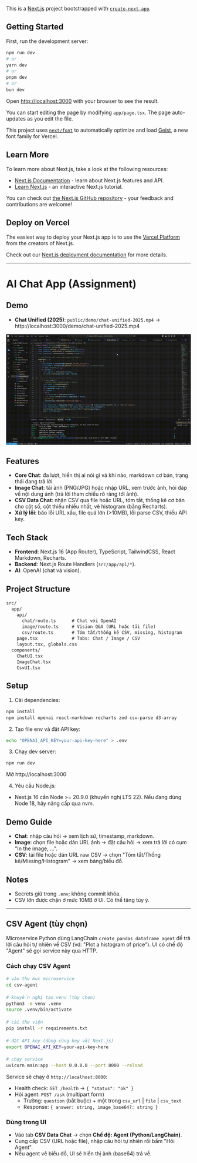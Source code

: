 This is a [Next.js](https://nextjs.org) project bootstrapped with [`create-next-app`](https://nextjs.org/docs/app/api-reference/cli/create-next-app).

## Getting Started

First, run the development server:

```bash
npm run dev
# or
yarn dev
# or
pnpm dev
# or
bun dev
```

Open [http://localhost:3000](http://localhost:3000) with your browser to see the result.

You can start editing the page by modifying `app/page.tsx`. The page auto-updates as you edit the file.

This project uses [`next/font`](https://nextjs.org/docs/app/building-your-application/optimizing/fonts) to automatically optimize and load [Geist](https://vercel.com/font), a new font family for Vercel.

## Learn More

To learn more about Next.js, take a look at the following resources:

- [Next.js Documentation](https://nextjs.org/docs) - learn about Next.js features and API.
- [Learn Next.js](https://nextjs.org/learn) - an interactive Next.js tutorial.

You can check out [the Next.js GitHub repository](https://github.com/vercel/next.js) - your feedback and contributions are welcome!

## Deploy on Vercel

The easiest way to deploy your Next.js app is to use the [Vercel Platform](https://vercel.com/new?utm_medium=default-template&filter=next.js&utm_source=create-next-app&utm_campaign=create-next-app-readme) from the creators of Next.js.

Check out our [Next.js deployment documentation](https://nextjs.org/docs/app/building-your-application/deploying) for more details.

---

# AI Chat App (Assignment)

## Demo

- **Chat Unified (2025)**: `public/demo/chat-unified-2025.mp4` → http://localhost:3000/demo/chat-unified-2025.mp4

[![Watch the demo](public/demo/chat-unified-2025.gif)](https://raw.githubusercontent.com/vo-hoang-kh4ng/chatbot-ii/main/public/demo/chat-unified-2025.mp4)


## Features

- **Core Chat**: đa lượt, hiển thị ai nói gì và khi nào, markdown cơ bản, trạng thái đang trả lời.
- **Image Chat**: tải ảnh (PNG/JPG) hoặc nhập URL, xem trước ảnh, hỏi đáp về nội dung ảnh (trả lời tham chiếu rõ ràng tới ảnh).
- **CSV Data Chat**: nhận CSV qua file hoặc URL, tóm tắt, thống kê cơ bản cho cột số, cột thiếu nhiều nhất, vẽ histogram (bằng Recharts).
- **Xử lý lỗi**: báo lỗi URL xấu, file quá lớn (>10MB), lỗi parse CSV, thiếu API key.

## Tech Stack

- **Frontend**: Next.js 16 (App Router), TypeScript, TailwindCSS, React Markdown, Recharts.
- **Backend**: Next.js Route Handlers (`src/app/api/*`).
- **AI**: OpenAI (chat và vision).

## Project Structure

```
src/
  app/
    api/
      chat/route.ts      # Chat với OpenAI
      image/route.ts     # Vision Q&A (URL hoặc tải file)
      csv/route.ts       # Tóm tắt/thống kê CSV, missing, histogram
    page.tsx             # Tabs: Chat / Image / CSV
    layout.tsx, globals.css
  components/
    ChatUI.tsx
    ImageChat.tsx
    CsvUI.tsx
```

## Setup

1. Cài dependencies:
```bash
npm install
npm install openai react-markdown recharts zod csv-parse d3-array
```

2. Tạo file env và đặt API key:
```bash
echo "OPENAI_API_KEY=your-api-key-here" > .env
```

3. Chạy dev server:
```bash
npm run dev
```
Mở http://localhost:3000

4. Yêu cầu Node.js:
- Next.js 16 cần Node >= 20.9.0 (khuyến nghị LTS 22). Nếu đang dùng Node 18, hãy nâng cấp qua nvm.

## Demo Guide

- **Chat**: nhập câu hỏi → xem lịch sử, timestamp, markdown.
- **Image**: chọn file hoặc dán URL ảnh → đặt câu hỏi → xem trả lời có cụm "In the image, ...".
- **CSV**: tải file hoặc dán URL raw CSV → chọn "Tóm tắt/Thống kê/Missing/Histogram" → xem bảng/biểu đồ.

## Notes

- Secrets giữ trong `.env`; không commit khóa.
- CSV lớn được chặn ở mức 10MB ở UI. Có thể tăng tùy ý.

---

## CSV Agent (tùy chọn)

Microservice Python dùng LangChain `create_pandas_dataframe_agent` để trả lời câu hỏi tự nhiên về CSV (vd: "Plot a histogram of price"). UI có chế độ "Agent" sẽ gọi service này qua HTTP.

### Cách chạy CSV Agent

```bash
# vào thư mục microservice
cd csv-agent

# khuyến nghị tạo venv (tùy chọn)
python3 -m venv .venv
source .venv/bin/activate

# cài thư viện
pip install -r requirements.txt

# đặt API key (dùng cùng key với Next.js)
export OPENAI_API_KEY=your-api-key-here

# chạy service
uvicorn main:app --host 0.0.0.0 --port 8000 --reload
```

Service sẽ chạy ở `http://localhost:8000`:

- Health check: `GET /health` → `{ "status": "ok" }`
- Hỏi agent: `POST /ask` (multipart form)
  - Trường: `question` (bắt buộc) + một trong `csv_url` | `file` | `csv_text`
  - Response: `{ answer: string, image_base64?: string }`

### Dùng trong UI

- Vào tab **CSV Data Chat** → chọn **Chế độ: Agent (Python/LangChain)**.
- Cung cấp CSV (URL hoặc file), nhập câu hỏi tự nhiên rồi bấm "Hỏi Agent".
- Nếu agent vẽ biểu đồ, UI sẽ hiển thị ảnh (base64) trả về.
